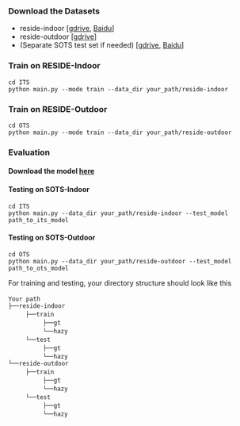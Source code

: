 ### Download the Datasets
- reside-indoor [[gdrive](https://drive.google.com/drive/folders/1pbtfTp29j7Ip-mRzDpMpyopCfXd-ZJhC?usp=sharing), [Baidu](https://pan.baidu.com/s/1jD-TU0wdtSoEb4ki-Cut2A?pwd=1lr0)]
- reside-outdoor [[gdrive](https://drive.google.com/drive/folders/1eL4Qs-WNj7PzsKwDRsgUEzmysdjkRs22?usp=sharing)]
- (Separate SOTS test set if needed) [[gdrive](https://drive.google.com/file/d/16j2dwVIa9q_0RtpIXMzhu-7Q6dwz_D1N/view?usp=sharing), [Baidu](https://pan.baidu.com/s/1R6qWri7sG1hC_Ifj-H6DOQ?pwd=o5sk)]
### Train on RESIDE-Indoor

~~~
cd ITS
python main.py --mode train --data_dir your_path/reside-indoor
~~~


### Train on RESIDE-Outdoor
~~~
cd OTS
python main.py --mode train --data_dir your_path/reside-outdoor
~~~


### Evaluation
#### Download the model [here](https://drive.google.com/drive/folders/1jrqqTBFHi2XNvBb9-rm9n0fZHfYZabFw?usp=sharing)
#### Testing on SOTS-Indoor
~~~
cd ITS
python main.py --data_dir your_path/reside-indoor --test_model path_to_its_model
~~~
#### Testing on SOTS-Outdoor
~~~
cd OTS
python main.py --data_dir your_path/reside-outdoor --test_model path_to_ots_model
~~~

For training and testing, your directory structure should look like this

`Your path` <br/>
`├──reside-indoor` <br/>
     `├──train`  <br/>
          `├──gt`  <br/>
          `└──hazy`  
     `└──test`  <br/>
          `├──gt`  <br/>
          `└──hazy`  
`└──reside-outdoor` <br/>
     `├──train`  <br/>
          `├──gt`  <br/>
          `└──hazy`  
     `└──test`  <br/>
          `├──gt`  <br/>
          `└──hazy` 
